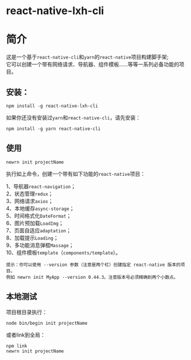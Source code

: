 react-native-lxh-cli
===
简介
===
这是一个基于`react-native-cli`和`yarn`的`react-native`项目构建脚手架;  
它可以创建一个带有网络请求、导航器、组件模板......等等一系列必备功能的项目。  

安装：  
---
    npm install -g react-native-lxh-cli
    
如果你还没有安装过`yarn`和`react-native-cli`，请先安装：

    npm install -g yarn react-native-cli   
使用
---
    newrn init projectName 
    
执行如上命令，创建一个带有如下功能的`react-native`项目：  
  
1、导航器`react-navigation`；  
2、状态管理`redux`；  
3、网络请求`axios`；  
4、本地缓存`async-storage`；   
5、时间格式化`DateFormat`；    
6、图片预加载`LoadImg`；   
7、页面自适应`adaptation`；   
8、加载提示`Loading`；   
9、多功能消息弹框`Massage`；   
10、组件模板`template`（`components/template`）。  

    提示：你可以使用 --version 参数（注意是两个杠）创建指定 react-native 版本的项目。
    例如 newrn init MyApp --version 0.44.3。注意版本号必须精确到两个小数点。

本地测试
---
项目根目录执行：  

    node bin/begin init projectName 
  
或者link到全局：

    npm link  
    newrn init projectName
